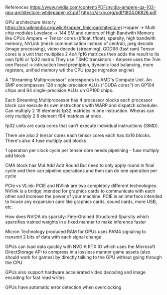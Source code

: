 References
https://www.nvidia.com/content/PDF/nvidia-ampere-ga-102-gpu-architecture-whitepaper-v2.pdf
https://arxiv.org/pdf/1804.06826.pdf


GPU architecture history
https://en.wikipedia.org/wiki/Hopper_(microarchitecture)
Hopper -> Multi chip modules
Lovelace -> 144 SM and rumors of High Bandwith Memory like CPUs
Ampere -> Tensor cores (bfloat, tfloat), sparsity, high bandwith memory, NVLink (mesh communication instead of central), jpeg decode (image processing), video decode (streaming), GDDR6 (fast ram)
Tensor cores is a unit that multiplies 2 4x4 fp16 matrices then adds the result to its own fp16 or fp32 matrix
They use TSMC transistors - Ampere uses the 7nm one
Pascal -> intrusction level premtpion, dynamic load balancing, more registers, unified memory wti the CPU (page migration engine)

A "Streaming Multiprocessor" corresponds to AMD's Compute Unit. An SMP encompasses 128 single-precision ALUs ("CUDA cores") on GP104 chips and 64 single-precision ALUs on GP100 chips.


Each Streaming Multiprocessor has 4 processor blocks each processor block can execute its own instructions with WARP and dispatch scheduler. Can multiply 2 16 elements fp32 matrices in one instruction. Wheras can only multiply 2 8 element f64 matrices at once .
 
fp32 units are cuda cores that can't execute individual instructions (SIMD). 

There are also 2 tensor cores each tensor cores each has 4x16 blocks. There's also 4 fuse multiply add blocks

1 operation per clock cycle per tensor core needs pipelining - fuse multiply add block

CMA block has Mul Add Add Round But need to only apply round in final cycle and then can pipeline operations and then can do one operation per cycle

PCIe vs VLink: PCIE and NVlink are two completely different technologies. NVlink is a bridge intended for graphics cards to communicate with each other and increase the power of your machine. PCIE is an interface intended to house any expansion card like graphics cards, sound cards, more USB, etc.

How does NVIDA do sparsity: Fine-Grained Structured Sparsity which sparsifies trained weights in a fixed manner to make inference faster

Micron Technology produced RAM for GPUs uses PAM4 signaling to transmit 2 bits of data with each signal change

GPUs can load data quickly with NVDIA RTX IO which uses the Microsoft DirectStorage API to compress in a lossless manner game assets (also should work for games) by directly talking to the GPU without going through the CPU

GPUs also support hardware accelerated video decoding and image encoding for fast read writes

GPUs have automatic error detection when overclocking